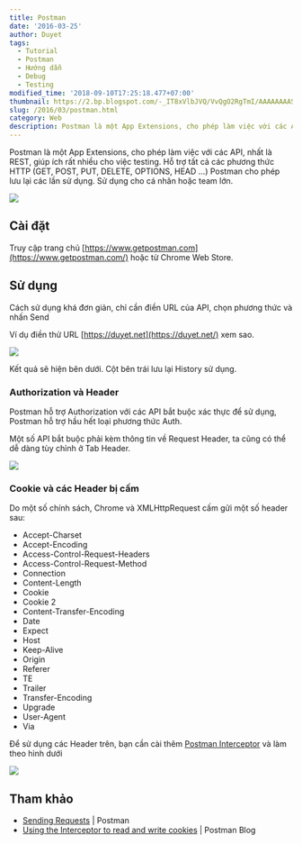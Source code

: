```yaml
---
title: Postman
date: '2016-03-25'
author: Duyet
tags:
  - Tutorial
  - Postman
  - Hướng dẫn
  - Debug
  - Testing
modified_time: '2018-09-10T17:25:18.477+07:00'
thumbnail: https://2.bp.blogspot.com/-_IT8xVlbJVQ/VvQgO2RgTmI/AAAAAAAASS4/xik1F1ISkUYBey672mAIh7uK0o4vvEJoA/s1600/postman-logo%252Btext-320x132.png
slug: /2016/03/postman.html
category: Web
description: Postman là một App Extensions, cho phép làm việc với các API, nhất là REST, giúp ích rất nhiều cho việc testing. Hỗ trợ tất cả các phương thức HTTP (GET, POST, PUT, DELETE, OPTIONS, HEAD ...). Postman cho phép lưu lại các lần sử dụng. Sử dụng cho cá nhân hoặc team lớn.
---
```


Postman là một App Extensions, cho phép làm việc với các API, nhất là REST, giúp ích rất nhiều cho việc testing. Hỗ trợ tất cả các phương thức HTTP (GET, POST, PUT, DELETE, OPTIONS, HEAD ...)
Postman cho phép lưu lại các lần sử dụng. Sử dụng cho cá nhân hoặc team lớn.

[![](https://2.bp.blogspot.com/-_IT8xVlbJVQ/VvQgO2RgTmI/AAAAAAAASS4/xik1F1ISkUYBey672mAIh7uK0o4vvEJoA/s400/postman-logo%252Btext-320x132.png)](https://blog.duyet.net/2016/03/postman.html)

## Cài đặt

Truy cập trang chủ [https://www.getpostman.com](https://www.getpostman.com/) hoặc từ Chrome Web Store.

## Sử dụng

Cách sử dụng khá đơn giản, chỉ cần điền URL của API, chọn phương thức và nhấn Send

Ví dụ điền thử URL [https://duyet.net](https://duyet.net/) xem sao.

[![](https://4.bp.blogspot.com/-La2xNxeYjtg/VvQhTkg-iKI/AAAAAAAASS8/-FheKuYZa08Z1Ds0fQDKhceLklGZmTpBA/s1600/Screenshot%2Bfrom%2B2016-03-25%2B00-17-20.png)](https://4.bp.blogspot.com/-La2xNxeYjtg/VvQhTkg-iKI/AAAAAAAASS8/-FheKuYZa08Z1Ds0fQDKhceLklGZmTpBA/s1600/Screenshot%2Bfrom%2B2016-03-25%2B00-17-20.png)

Kết quả sẽ hiện bên dưới. Cột bên trái lưu lại History sử dụng.

### Authorization và Header

Postman hỗ trợ Authorization với các API bắt buộc xác thực để sử dụng, Postman hỗ trợ hầu hết loại phương thức Auth.

Một số API bắt buộc phải kèm thông tin về Request Header, ta cũng có thể dễ dàng tùy chỉnh ở Tab Header.

![](https://1.bp.blogspot.com/-GVWBo-_Za48/VvQiSjTbBUI/AAAAAAAASTA/1fX2G9D-rvgg7ce9tOFyD_1_VeX2IWksg/s1600/Screenshot%2Bfrom%2B2016-03-25%2B00-21-10.png)

### Cookie và các Header bị cấm

Do một số chính sách, Chrome và XMLHttpRequest cấm gửi một số header sau:

- Accept-Charset
- Accept-Encoding
- Access-Control-Request-Headers
- Access-Control-Request-Method
- Connection
- Content-Length
- Cookie
- Cookie 2
- Content-Transfer-Encoding
- Date
- Expect
- Host
- Keep-Alive
- Origin
- Referer
- TE
- Trailer
- Transfer-Encoding
- Upgrade
- User-Agent
- Via

Để sử dụng các Header trên, bạn cần cài thêm [Postman Interceptor](https://chrome.google.com/webstore/detail/postman-interceptor/aicmkgpgakddgnaphhhpliifpcfhicfo) và làm theo hình dưới

![](https://4.bp.blogspot.com/-1JsE6oTzZok/VvQjaKPlp6I/AAAAAAAASTM/0BB75TR0P-g1urH5yadPy_Kg-3ri_vOLg/s1600/32.png)

## Tham khảo

- [Sending Requests](https://www.getpostman.com/docs/requests) | Postman
- [Using the Interceptor to read and write cookies](http://blog.getpostman.com/2014/11/28/using-the-interceptor-to-read-and-write-cookies/) | Postman Blog
